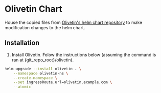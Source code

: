 # Olivetin Chart
House the copied files from [Olivetin's helm chart repository](https://github.com/OliveTin/OliveTin-HelmChart/tree/main) to make modification changes to the helm chart.

## Installation
1. Install Olivetin. Folow the instructions below (assuming the command is ran at {git_repo_root}/olivetin).
```bash
helm upgrade --install olivetin . \
    --namespace olivetin-ns \
    --create-namespace \
    --set ingressRoute.url=olivetin.example.com \
    --atomic
```